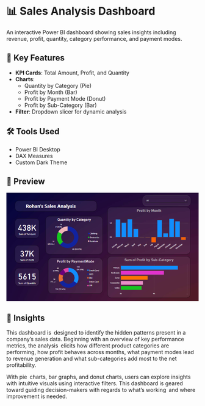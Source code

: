 
# 📊 Sales Analysis Dashboard

An interactive Power BI dashboard showing sales insights including revenue, profit, quantity, category performance, and payment modes.

## 🔹 Key Features
- **KPI Cards**: Total Amount, Profit, and Quantity
- **Charts**:
  - Quantity by Category (Pie)
  - Profit by Month (Bar)
  - Profit by Payment Mode (Donut)
  - Profit by Sub-Category (Bar)
- **Filter**: Dropdown slicer for dynamic analysis


## 🛠 Tools Used
- Power BI Desktop
- DAX Measures
- Custom Dark Theme

## 📸 Preview
![Dashboard](DashBoard.png)

## 🚀 Insights
This dashboard is designed to identify the hidden patterns present in a company’s sales data. Beginning with an overview of key performance metrics, the analysis elicits how different product categories are performing, how profit behaves across months, what payment modes lead to revenue generation and what sub-categories add most to the net profitability.

With pie charts, bar graphs, and donut charts, users can explore insights with intuitive visuals using interactive filters. This dashboard is geared toward guiding decision-makers with regards to what’s working and where improvement is needed.



